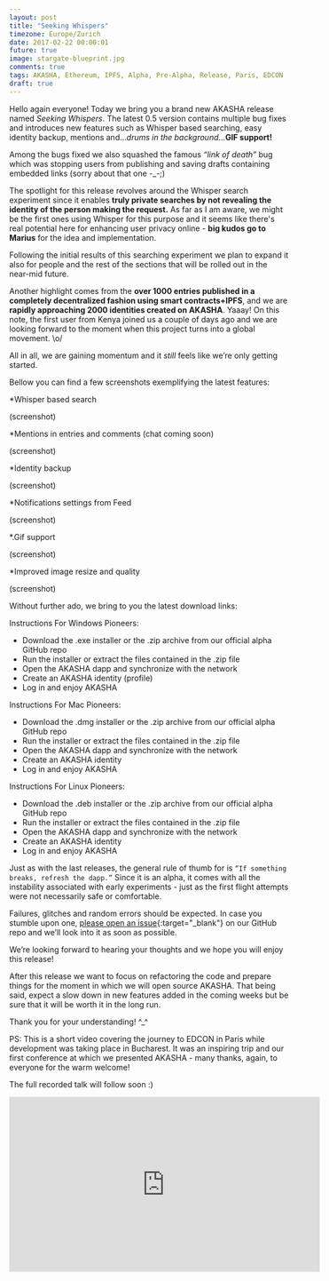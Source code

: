 ```yaml
---
layout: post
title: "Seeking Whispers"
timezone: Europe/Zurich
date: 2017-02-22 00:00:01
future: true
image: stargate-blueprint.jpg
comments: true
tags: AKASHA, Ethereum, IPFS, Alpha, Pre-Alpha, Release, Paris, EDCON
draft: true
---
```


Hello again everyone! Today we bring you a brand new AKASHA release named *Seeking Whispers*. The latest 0.5 version contains multiple bug fixes and introduces new features such as Whisper based searching, easy identity backup, mentions and…*drums in the background*…**GIF support!**

Among the bugs fixed we also squashed the famous *“link of death”* bug which was stopping users from publishing and saving drafts containing embedded links (sorry about that one -_-;)

The spotlight for this release revolves around the Whisper search experiment since it enables **truly private searches by not revealing the identity of the person making the request.** As far as I am aware, we might be the first ones using Whisper for this purpose and it seems like there's real potential here for enhancing user privacy online - **big kudos go to Marius** for the idea and implementation. 

Following the initial results of this searching experiment we plan to expand it also for people and the rest of the sections that will be rolled out in the near-mid future.

Another highlight comes from the **over 1000 entries published in a completely decentralized fashion using smart contracts+IPFS**, and we are **rapidly approaching 2000 identities created on AKASHA**. Yaaay! On this note, the first user from Kenya joined us a couple of days ago and we are looking forward to the moment when this project turns into a global movement. \o/

All in all, we are gaining momentum and it *still* feels like we’re only getting started.

Bellow you can find a few screenshots exemplifying the latest features:

*Whisper based search

(screenshot)

*Mentions in entries and comments (chat coming soon)

(screenshot)

*Identity backup

(screenshot)

*Notifications settings from Feed

(screenshot)

*.Gif support

(screenshot)

*Improved image resize and quality

(screenshot)


Without further ado, we bring to you the latest download links:

Instructions For Windows Pioneers:
* Download the .exe installer or the .zip archive from our official alpha GitHub repo
* Run the installer or extract the files contained in the .zip file
* Open the AKASHA dapp and synchronize with the network
* Create an AKASHA identity (profile)
* Log in and enjoy AKASHA

Instructions For Mac Pioneers:
* Download the .dmg installer or the .zip archive from our official alpha GitHub repo
* Run the installer or extract the files contained in the .zip file
* Open the AKASHA dapp and synchronize with the network
* Create an AKASHA identity
* Log in and enjoy AKASHA

Instructions For Linux Pioneers:
* Download the .deb installer or the .zip archive from our official alpha GitHub repo
* Run the installer or extract the files contained in the .zip file
* Open the AKASHA dapp and synchronize with the network
* Create an AKASHA identity
* Log in and enjoy AKASHA


Just as with the last releases, the general rule of thumb for is `“If something breaks, refresh the dapp.”` Since it is an alpha, it comes with all the instability associated with early experiments - just as the first flight attempts were not necessarily safe or comfortable. 

Failures, glitches and random errors should be expected. In case you stumble upon one, [please open an issue](https://github.com/AkashaProject/Alpha/issues){:target="_blank"} on our GitHub repo and we’ll look into it as soon as possible. 

We’re looking forward to hearing your thoughts and we hope you will enjoy this release!

After this release we want to focus on refactoring the code and prepare things for the moment in which we will open source AKASHA. That being said, expect a slow down in new features added in the coming weeks but be sure that it will  be worth it in the long run.

Thank you for your understanding! ^_^

PS: This is a short video covering the journey to EDCON in Paris while development was taking place in Bucharest. It was an inspiring trip and our first conference at which we presented AKASHA - many thanks, again, to everyone for the warm welcome!

The full recorded talk will follow soon :)

<iframe width="560" height="315" src="https://www.youtube.com/embed/6AOj_K-9AIY" frameborder="0" allowfullscreen></iframe>
